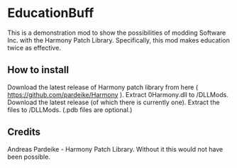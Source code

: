 # EducationBuff
This is a demonstration mod to show the possibilities of modding Software Inc. with the Harmony Patch Library. Specifically, this mod makes education twice as effective.

## How to install
Download the latest release of Harmony patch library from here ( https://github.com/pardeike/Harmony ). Extract 0Harmony.dll to <Software Inc. Folder>/DLLMods.
Download the latest release (of which there is currently one). Extract the files to <Software Inc. Folder>/DLLMods. (.pdb files are optional.)

## Credits
Andreas Pardeike - Harmony Patch Library. Without it this would not have been possible.